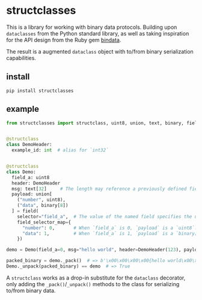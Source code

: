structclasses
=============

This is a library for working with binary data protocols.
Building upon `dataclasses` from the Python standard library, as
well as taking inspiration for the API design from the Ruby gem
[bindata](https://rubygems.org/gems/bindata).

The result is a augmented `dataclass` object with to/from binary serialization
capabilities.

install
-------

    pip install structclasses
    
example
-------

```python
from structclasses import structclass, uint8, union, text, binary, field


@structclass
class DemoHeader:
  example_id: int  # alias for `int32`


@structclass
class Demo:
  field_a: uint8
  header: DemoHeader
  msg: text[32]     # The length may reference a previously defined field for dynamic length objects.
  payload: union[
    ("number", uint8),
    ("data", binary[8])
  ] = field(
    selector="field_a",  # The value of the named field specifies the union type to use. (May be a callable instead for more flexibility.)
    field_selector_map={
      "number": 0,       # When `field_a` is 0, `payload` is a `uint8`.
      "data": 1,         # When `field_a` is 1, `payload` is a `binary[8]`.
    })

demo = Demo(field_a=0, msg="hello world", header=DemoHeader(123), payload={"number": 42})

packed_binary = demo._pack()  # => b'\x00\x00\x00\x00{hello world\x00\x00\x00\x00\x00\x00\x00\x00\x00\x00\x00\x00\x00\x00\x00\x00\x00\x00\x00\x00\x00*'
Demo._unpack(packed_binary) == demo  # => True

```

A `structclass` works as a drop-in substitute for the `dataclass` decorator,
only adding the `_pack()`/`_unpack()` methods to the class for serializing
to/from binary data.

